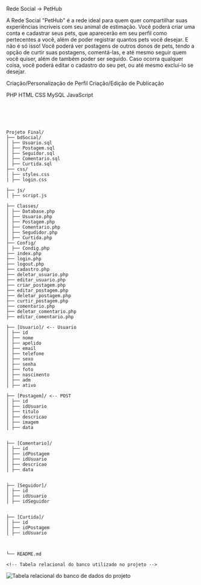 <!-- Nome do Projeto -->
Rede Social -> PetHub
<!-- Descrição -->
A Rede Social "PetHub" é a rede ideal para quem quer compartilhar suas experiências incríveis com seu animal de estimação. Você poderá criar uma conta e cadastrar seus pets, que aparecerão em seu perfil como pertecentes a você, além de poder registrar quantos pets você desejar. E não é só isso! Você poderá ver postagens de outros donos de pets, tendo a opção de curtir suas postagens, comentá-las, e até mesmo seguir quem você quiser, além de também poder ser seguido. Caso ocorra qualquer coisa, você poderá editar o cadastro do seu pet, ou até mesmo excluí-lo se desejar.

<!-- Funcionalidades -->
Criação/Personalização de Perfil
Criação/Edição de Publicação


<!-- Tecnologias Utilizadas: -->
PHP 
HTML
CSS
MySQL
JavaScript
<!-- Estrutura do Projeto -->
```plaintext





Projeto Final/
├── bdSocial/
│ ├── Usuario.sql
│ ├── Postagem.sql
│ ├── Seguidor.sql
│ ├── Comentario.sql
│ ├── Curtida.sql
├── css/
│ ├── styles.css
| ├── login.css

├── js/
│ ├── script.js

├── Classes/
│ ├── Database.php
│ ├── Usuario.php
│ ├── Postagem.php
│ ├── Comentario.php
│ ├── Segudidor.php
│ ├── Curtida.php
├── Config/
│ ├── Condig.php
├── index.php
├── login.php
├── logout.php
├── cadastro.php
├── deletar_usuario.php
├── editar_usuario.php
├── criar_postagem.php
├── editar_postagem.php
├── deletar_postagem.php
├── curtir_postagem.php
├── comentario.php
├── deletar_comentario.php
├── editar_comentario.php

├── [Usuario]/ <-- Usuario
│ ├── id
│ ├── nome
│ ├── apelido
│ ├── email
│ ├── telefone
│ ├── sexo
│ ├── senha
│ ├── foto
│ ├── nascimento
│ ├── adm
│ ├── ativo

├── [Postagem]/ <-- POST
│ ├── id 
│ ├── idUsuario
│ ├── titulo
│ ├── descricao
│ ├── imagem
│ ├── data


├── [Comentario]/ 
│ ├── id
│ ├── idPostagem
│ ├── idUsuario
│ ├── descricao
│ ├── data


├── [Seguidor]/ 
│ ├── id
│ ├── idUsuario
│ ├── idSeguidor


├── [Curtida]/ 
│ ├── id
│ ├── idPostagem
│ ├── idUsuario



└── README.md

<!-- Tabela relacional do banco utilizado no projeto -->
```
![Tabela relacional do banco de dados do projeto](https://github.com/MauricioScheffer/ProjetoFinal/assets/134110747/0fb8da46-f9f1-4654-81d3-4531ba6e2a3c)

